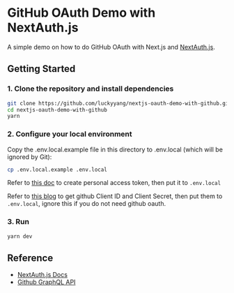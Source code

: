 # GitHub OAuth Demo with NextAuth.js

A simple demo on how to do GitHub OAuth with Next.js and [NextAuth.js](https://next-auth.js.org/).

## Getting Started

### 1. Clone the repository and install dependencies

```bash
git clone https://github.com/luckyyang/nextjs-oauth-demo-with-github.git
cd nextjs-oauth-demo-with-github
yarn
```

### 2. Configure your local environment

Copy the .env.local.example file in this directory to .env.local (which will be ignored by Git):

```bash
cp .env.local.example .env.local
```

Refer to [this doc](https://docs.github.com/en/authentication/keeping-your-account-and-data-secure/creating-a-personal-access-token) to create personal access token, then put it to `.env.local`

Refer to [this blog](https://dev.to/k4u5h4l/using-github-oauth-with-next-js-4e8o) to get github Client ID and Client Secret, then put them to `.env.local`, ignore this if you do not need github oauth.

### 3. Run

```bash
yarn dev
```

## Reference

- [NextAuth.js Docs](https://next-auth.js.org/getting-started/introduction)
- [Github GraphQL API](https://docs.github.com/en/graphql)
